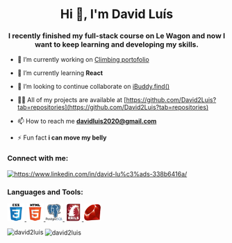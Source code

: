<h1 align="center">Hi 👋, I'm David Luís</h1>
<h3 align="center">I recently finished my full-stack course on Le Wagon and now I want to keep learning and developing my skills.</h3>

- 🔭 I’m currently working on [Climbing portofolio](https://github.com/David2Luis/rails-clmibing-portofolio)

- 🌱 I’m currently learning **React**

- 👯 I’m looking to continue collaborate on [iBuddy.find()](https://github.com/Ajguerra28/-iBuddy.find)

- 👨‍💻 All of my projects are available at [https://github.com/David2Luis?tab=repositories](https://github.com/David2Luis?tab=repositories)

- 📫 How to reach me **davidluis2020@gmail.com**

- ⚡ Fun fact **i can move my belly**

<h3 align="left">Connect with me:</h3>
<p align="left">
<a href="https://linkedin.com/in/https://www.linkedin.com/in/david-lu%c3%ads-338b6416a/" target="blank"><img align="center" src="https://raw.githubusercontent.com/rahuldkjain/github-profile-readme-generator/master/src/images/icons/Social/linked-in-alt.svg" alt="https://www.linkedin.com/in/david-lu%c3%ads-338b6416a/" height="30" width="40" /></a>
</p>

<h3 align="left">Languages and Tools:</h3>
<p align="left"> <a href="https://www.w3schools.com/css/" target="_blank"> <img src="https://raw.githubusercontent.com/devicons/devicon/master/icons/css3/css3-original-wordmark.svg" alt="css3" width="40" height="40"/> </a> <a href="https://www.w3.org/html/" target="_blank"> <img src="https://raw.githubusercontent.com/devicons/devicon/master/icons/html5/html5-original-wordmark.svg" alt="html5" width="40" height="40"/> </a> <a href="https://www.postgresql.org" target="_blank"> <img src="https://raw.githubusercontent.com/devicons/devicon/master/icons/postgresql/postgresql-original-wordmark.svg" alt="postgresql" width="40" height="40"/> </a> <a href="https://rubyonrails.org" target="_blank"> <img src="https://raw.githubusercontent.com/devicons/devicon/master/icons/rails/rails-original-wordmark.svg" alt="rails" width="40" height="40"/> </a> <a href="https://www.ruby-lang.org/en/" target="_blank"> <img src="https://raw.githubusercontent.com/devicons/devicon/master/icons/ruby/ruby-original.svg" alt="ruby" width="40" height="40"/> </a> </p>

<p><img align="left" src="https://github-readme-stats.vercel.app/api/top-langs?username=david2luis&show_icons=true&locale=en&layout=compact" alt="david2luis" /></p>

<p>&nbsp;<img align="center" src="https://github-readme-stats.vercel.app/api?username=david2luis&show_icons=true&locale=en" alt="david2luis" /></p>

